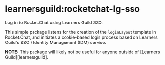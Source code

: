 # learnersguild:rocketchat-lg-sso

Log in to Rocket.Chat using Learners Guild SSO.

This simple package listens for the creation of the `loginLayout` template in Rocket.Chat, and initiates a cookie-based login process based on Learners Guild's SSO / Identity Management (IDM) service.

**NOTE:** This package will likely not be useful for anyone outside of [Learners Guild][learnersguild].

